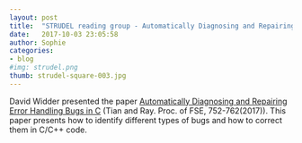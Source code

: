 ```yaml
---
layout: post
title:  "STRUDEL reading group - Automatically Diagnosing and Repairing Error Handling Bugs in C"
date:   2017-10-03 23:05:58
author: Sophie
categories: 
- blog
#img: strudel.png
thumb: strudel-square-003.jpg
---
```


David Widder presented the paper <a
href="https://yuchi1989.github.io/papers/fse17-ErrDoc.pdf">Automatically
Diagnosing and Repairing Error Handling Bugs in C</a> (Tian and Ray. Proc. of FSE,
752-762(2017)). This paper
presents how to identify  different types of bugs and how to correct
them in C/C++ code.  
